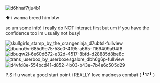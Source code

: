 ![d6hhaf7tju4b1](https://github.com/user-attachments/assets/208e9e3b-976a-48e7-adb2-f1949d5a8cd3)

⬆️ i wanna breed him btw 

so um some info! i really do NOT interact first but um if you have the confidence too im usually not busy! 

![skullgirls_stamp_by_the_orangeninja_d7ubtsl-fullview](https://github.com/user-attachments/assets/0ac9746d-fee8-48e9-bd54-bff383c45e36)
![dbunu9v-685d9e75-58c0-4f95-a665-f169409a94f8](https://github.com/user-attachments/assets/c8ce04d9-087a-4e31-ba64-3eac9ca84bfc)
![dbuqw2i-6e60d672-e32d-4517-8bfd-d28885d8be8c](https://github.com/user-attachments/assets/35ded395-6afe-4d9c-b6c4-8f8e00bbe121)
![trans_userbox_by_userboxesgalore_dbh6g6p-fullview](https://github.com/user-attachments/assets/4e9f599a-2bb2-494c-b32e-ad2146759d13)
![d4vfd8e-554bcd41-d852-4b03-b43e-7b4e6c505d29](https://github.com/user-attachments/assets/f42fcbee-3ae4-44a6-b65d-3dc607bf635d)

P.S if u want a good start point i REALLY love madness combat (⁠ ⁠╹⁠▽⁠╹⁠ ⁠)
